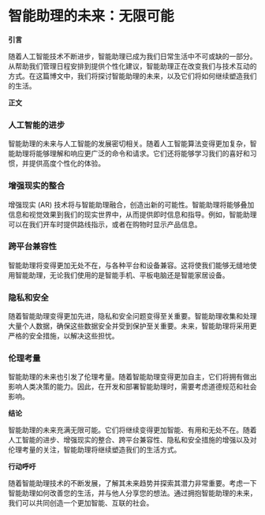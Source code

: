 # 智能助理的未来：无限可能

**引言**

随着人工智能技术不断进步，智能助理已成为我们日常生活中不可或缺的一部分。从帮助我们管理日程安排到提供个性化建议，智能助理正在改变我们与技术互动的方式。在这篇博文中，我们将探讨智能助理的未来，以及它们将如何继续塑造我们的生活。

**正文**

### 人工智能的进步

智能助理的未来与人工智能的发展密切相关。随着人工智能算法变得更加复杂，智能助理将能够理解和响应更广泛的命令和请求。它们还将能够学习我们的喜好和习惯，并提供高度个性化的体验。

### 增强现实的整合

增强现实 (AR) 技术将与智能助理融合，创造出新的可能性。智能助理将能够叠加信息和视觉效果到我们的现实世界中，从而提供即时信息和指导。例如，智能助理可以在我们开车时提供路线指示，或者在购物时显示产品信息。

### 跨平台兼容性

智能助理将变得更加无处不在，与各种平台和设备兼容。这将使我们能够无缝地使用智能助理，无论我们使用的是智能手机、平板电脑还是智能家居设备。

### 隐私和安全

随着智能助理变得更加先进，隐私和安全问题变得至关重要。智能助理收集和处理大量个人数据，确保这些数据安全并受到保护至关重要。未来，智能助理将采用更严格的安全措施，以解决这些担忧。

### 伦理考量

智能助理的未来也引发了伦理考量。随着智能助理变得更加自主，它们将拥有做出影响人类决策的能力。因此，在开发和部署智能助理时，需要考虑道德规范和社会影响。

**结论**

智能助理的未来充满无限可能。它们将继续变得更加智能、有用和无处不在。随着人工智能的进步、增强现实的整合、跨平台兼容性、隐私和安全措施的增强以及对伦理考量的关注，智能助理将继续塑造我们的生活方式。

**行动呼吁**

随着智能助理技术的不断发展，了解其未来趋势并探索其潜力非常重要。考虑一下智能助理如何改善您的生活，并与他人分享您的想法。通过拥抱智能助理的未来，我们可以共同创造一个更加智能、互联的社会。
